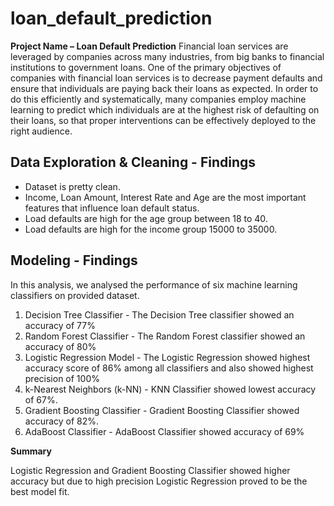 # loan_default_prediction

**Project Name – Loan Default Prediction** 
Financial loan services are leveraged by companies across many industries, from big banks to financial institutions to government loans. One of the primary objectives of companies with financial loan services is to decrease payment defaults and ensure that individuals are paying back their loans as expected. In order to do this efficiently and systematically, many companies employ machine learning to predict which individuals are at the highest risk of defaulting on their loans, so that proper interventions can be effectively deployed to the right audience.

## Data Exploration & Cleaning - Findings
-  Dataset is pretty clean.
-  Income, Loan Amount, Interest Rate and Age are the most important features that influence loan default status.
-  Load defaults are high for the age group between 18 to 40.
-  Load defaults are high for the income group 15000 to 35000.

## Modeling - Findings

In this analysis, we analysed the performance of six machine learning classifiers on provided dataset. 

1. Decision Tree Classifier - The Decision Tree classifier showed an accuracy of 77%
2. Random Forest Classifier - The Random Forest classifier showed an accuracy of 80%
3. Logistic Regression Model - The Logistic Regression showed highest accuracy score of 86% among all classifiers and also showed highest precision of 100%
4. k-Nearest Neighbors (k-NN) - KNN Classifier showed lowest accuracy of 67%. 
5. Gradient Boosting Classifier - Gradient Boosting Classifier showed accuracy of 82%.
6. AdaBoost Classifier - AdaBoost Classifier showed accuracy of 69%

**Summary**
                                                                                                                                                         
Logistic Regression and Gradient Boosting Classifier showed higher accuracy but due to high precision Logistic Regression proved to be the best model fit.
 

